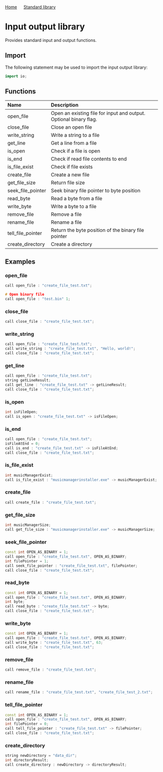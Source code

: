[Home](https://puckowski.github.io/concert/) <span>&emsp;</span> [Standard library](https://puckowski.github.io/concert/standard_library.html)

# Input output library

Provides standard input and output functions.

## Import

The following statement may be used to import the input output library:

```cpp
import io;
```

## Functions

| Name              | Description                                                       |
|:------------------|:------------------------------------------------------------------|
| open_file         | Open an existing file for input and output. Optional binary flag. |
| close_file        | Close an open file                                                |
| write_string      | Write a string to a file                                          |
| get_line          | Get a line from a file                                            |
| is_open           | Check if a file is open                                           |
| is_end            | Check if read file contents to end                                |
| is_file_exist     | Check if file exists                                              |
| create_file       | Create a new file                                                 |
| get_file_size     | Return file size                                                  |
| seek_file_pointer | Seek binary file pointer to byte position                         |
| read_byte         | Read a byte from a file                                           |
| write_byte        | Write a byte to a file                                            |
| remove_file       | Remove a file                                                     |
| rename_file       | Rename a file                                                     |
| tell_file_pointer | Return the byte position of the binary file pointer               |
| create_directory  | Create a directory                                                |

## Examples

### open_file

```cpp
call open_file : "create_file_test.txt";

# Open binary file
call open_file : "test.bin" 1;
```

### close_file

```cpp
call close_file : "create_file_test.txt";
```

### write_string

```cpp
call open_file : "create_file_test.txt";
call write_string : "create_file_test.txt", "Hello, world!";
call close_file : "create_file_test.txt";
```

### get_line

```cpp
call open_file : "create_file_test.txt";
string getLineResult;
call get_line : "create_file_test.txt" -> getLineResult;
call close_file : "create_file_test.txt";
```

### is_open

```cpp
int isFileOpen;
call is_open : "create_file_test.txt" -> isFileOpen;
```

### is_end

```cpp
call open_file : "create_file_test.txt";
isFileAtEnd = 0;
call is_end : "create_file_test.txt" -> isFileAtEnd;
call close_file : "create_file_test.txt";
```

### is_file_exist

```cpp
int musicManagerExist;
call is_file_exist : "musicmanagerinstaller.exe" -> musicManagerExist;
```

### create_file

```cpp
call create_file : "create_file_test.txt";
```

### get_file_size

```cpp
int musicManagerSize;
call get_file_size : "musicmanagerinstaller.exe" -> musicManagerSize;
```

### seek_file_pointer

```cpp
const int OPEN_AS_BINARY = 1;
call open_file : "create_file_test.txt", OPEN_AS_BINARY;
int filePointer = 1;
call seek_file_pointer : "create_file_test.txt", filePointer;
call close_file : "create_file_test.txt";
```

### read_byte

```cpp
const int OPEN_AS_BINARY = 1;
call open_file : "create_file_test.txt", OPEN_AS_BINARY;
int byte;
call read_byte : "create_file_test.txt" -> byte;
call close_file : "create_file_test.txt";
```

### write_byte

```cpp
const int OPEN_AS_BINARY = 1;
call open_file : "create_file_test.txt", OPEN_AS_BINARY;
call write_byte : "create_file_test.txt", 63;
call close_file : "create_file_test.txt";
```

### remove_file

```cpp
call remove_file : "create_file_test.txt";
```

### rename_file

```cpp
call rename_file : "create_file_test.txt", "create_file_test_2.txt";
```

### tell_file_pointer

```cpp
const int OPEN_AS_BINARY = 1;
call open_file : "create_file_test.txt", OPEN_AS_BINARY;
int filePointer = 0;
call tell_file_pointer : "create_file_test.txt" -> filePointer;
call close_file : "create_file_test.txt";
```

### create_directory

```cpp
string newDirectory = "data_dir";
int directoryResult;
call create_directory : newDirectory -> directoryResult;
```